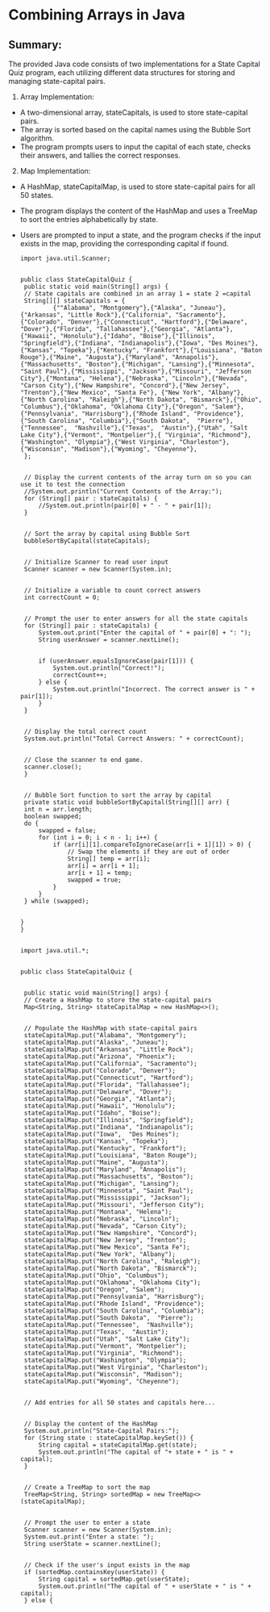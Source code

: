 # Combining Arrays in Java

<h2>Summary:</h2>

The provided Java code consists of two implementations for a State Capital Quiz program, each utilizing different data structures for storing and managing state-capital pairs.

1. Array Implementation:
* A two-dimensional array, stateCapitals, is used to store state-capital pairs.
* The array is sorted based on the capital names using the Bubble Sort algorithm.
* The program prompts users to input the capital of each state, checks their answers, and tallies the correct responses.

2. Map Implementation:

* A HashMap, stateCapitalMap, is used to store state-capital pairs for all 50 states.
* The program displays the content of the HashMap and uses a TreeMap to sort the entries alphabetically by state.
* Users are prompted to input a state, and the program checks if the input exists in the map, providing the corresponding capital if found.


      import java.util.Scanner;


      public class StateCapitalQuiz {
       public static void main(String[] args) {
       // State capitals are combined in an array 1 = state 2 =capital
       String[][] stateCapitals = {
               {""Alabama", "Montgomery"},{"Alaska", "Juneau"},{"Arkansas", "Little Rock"},{"California", "Sacramento"},{"Colorado", "Denver"},{"Connecticut", "Hartford"},{"Delaware", "Dover"},{"Florida", "Tallahassee"},{"Georgia", "Atlanta"},{"Hawaii", "Honolulu"},{"Idaho", "Boise"},{"Illinois", "Springfield"},{"Indiana", "Indianapolis"},{"Iowa", "Des Moines"},{"Kansas", "Topeka"},{"Kentucky", "Frankfort"},{"Louisiana", "Baton Rouge"},{"Maine", "Augusta"},{"Maryland", "Annapolis"},{"Massachusetts", "Boston"},{"Michigan", "Lansing"},{"Minnesota", "Saint Paul"},{"Mississippi", "Jackson"},{"Missouri", "Jefferson City"},{"Montana", "Helena"},{"Nebraska", "Lincoln"},{"Nevada", "Carson City"},{"New Hampshire", "Concord"},{"New Jersey", "Trenton"},{"New Mexico", "Santa Fe"}, {"New York", "Albany"},{"North Carolina", "Raleigh"},{"North Dakota", "Bismarck"},{"Ohio", "Columbus"},{"Oklahoma", "Oklahoma City"},{"Oregon", "Salem"},{"Pennsylvania", "Harrisburg"},{"Rhode Island", "Providence"},{"South Carolina", "Columbia"},{"South Dakota",  "Pierre"},{"Tennessee",  "Nashville"},{"Texas",  "Austin"},{"Utah", "Salt Lake City"},{"Vermont", "Montpelier"},{ "Virginia", "Richmond"},{"Washington", "Olympia"},{"West Virginia", "Charleston"},{"Wisconsin", "Madison"},{"Wyoming", "Cheyenne"},
       };


       // Display the current contents of the array turn on so you can use it to test the connection
       //System.out.println("Current Contents of the Array:");
       for (String[] pair : stateCapitals) {
           //System.out.println(pair[0] + " - " + pair[1]);
       }


       // Sort the array by capital using Bubble Sort
       bubbleSortByCapital(stateCapitals);


       // Initialize Scanner to read user input
       Scanner scanner = new Scanner(System.in);


       // Initialize a variable to count correct answers
       int correctCount = 0;


       // Prompt the user to enter answers for all the state capitals
       for (String[] pair : stateCapitals) {
           System.out.print("Enter the capital of " + pair[0] + ": ");
           String userAnswer = scanner.nextLine();


           if (userAnswer.equalsIgnoreCase(pair[1])) {
               System.out.println("Correct!");
               correctCount++;
           } else {
               System.out.println("Incorrect. The correct answer is " + pair[1]);
           }
       }


       // Display the total correct count
       System.out.println("Total Correct Answers: " + correctCount);


       // Close the scanner to end game.
       scanner.close();
       }


       // Bubble Sort function to sort the array by capital
       private static void bubbleSortByCapital(String[][] arr) {
       int n = arr.length;
       boolean swapped;
       do {
           swapped = false;
           for (int i = 0; i < n - 1; i++) {
               if (arr[i][1].compareToIgnoreCase(arr[i + 1][1]) > 0) {
                   // Swap the elements if they are out of order
                   String[] temp = arr[i];
                   arr[i] = arr[i + 1];
                   arr[i + 1] = temp;
                   swapped = true;
               }
           }
       } while (swapped);


      }
      }


      import java.util.*;


      public class StateCapitalQuiz {


       public static void main(String[] args) {
       // Create a HashMap to store the state-capital pairs
       Map<String, String> stateCapitalMap = new HashMap<>();


       // Populate the HashMap with state-capital pairs
       stateCapitalMap.put("Alabama", "Montgomery");
       stateCapitalMap.put("Alaska", "Juneau");
       stateCapitalMap.put("Arkansas", "Little Rock");
       stateCapitalMap.put("Arizona", "Phoenix");
       stateCapitalMap.put("California", "Sacramento");
       stateCapitalMap.put("Colorado", "Denver");
       stateCapitalMap.put("Connecticut", "Hartford");
       stateCapitalMap.put("Florida", "Tallahassee");
       stateCapitalMap.put("Delaware", "Dover");
       stateCapitalMap.put("Georgia", "Atlanta");
       stateCapitalMap.put("Hawaii", "Honolulu");
       stateCapitalMap.put("Idaho", "Boise");
       stateCapitalMap.put("Illinois", "Springfield");
       stateCapitalMap.put("Indiana", "Indianapolis");
       stateCapitalMap.put("Iowa",  "Des Moines");
       stateCapitalMap.put("Kansas", "Topeka");
       stateCapitalMap.put("Kentucky", "Frankfort");
       stateCapitalMap.put("Louisiana", "Baton Rouge");
       stateCapitalMap.put("Maine", "Augusta");
       stateCapitalMap.put("Maryland", "Annapolis");
       stateCapitalMap.put("Massachusetts", "Boston");
       stateCapitalMap.put("Michigan", "Lansing");
       stateCapitalMap.put("Minnesota", "Saint Paul");
       stateCapitalMap.put("Mississippi", "Jackson");
       stateCapitalMap.put("Missouri", "Jefferson City");
       stateCapitalMap.put("Montana", "Helena");
       stateCapitalMap.put("Nebraska", "Lincoln");
       stateCapitalMap.put("Nevada", "Carson City");
       stateCapitalMap.put("New Hampshire", "Concord");
       stateCapitalMap.put("New Jersey", "Trenton");
       stateCapitalMap.put("New Mexico", "Santa Fe");
       stateCapitalMap.put("New York", "Albany");
       stateCapitalMap.put("North Carolina", "Raleigh");
       stateCapitalMap.put("North Dakota", "Bismarck");
       stateCapitalMap.put("Ohio", "Columbus");
       stateCapitalMap.put("Oklahoma", "Oklahoma City");
       stateCapitalMap.put("Oregon", "Salem");
       stateCapitalMap.put("Pennsylvania", "Harrisburg");
       stateCapitalMap.put("Rhode Island", "Providence");
       stateCapitalMap.put("South Carolina", "Columbia");
       stateCapitalMap.put("South Dakota",  "Pierre");
       stateCapitalMap.put("Tennessee",  "Nashville");
       stateCapitalMap.put("Texas",  "Austin");
       stateCapitalMap.put("Utah", "Salt Lake City");
       stateCapitalMap.put("Vermont", "Montpelier");
       stateCapitalMap.put("Virginia", "Richmond");
       stateCapitalMap.put("Washington", "Olympia");
       stateCapitalMap.put("West Virginia", "Charleston");
       stateCapitalMap.put("Wisconsin", "Madison");
       stateCapitalMap.put("Wyoming", "Cheyenne");


       // Add entries for all 50 states and capitals here...


       // Display the content of the HashMap
       System.out.println("State-Capital Pairs:");
       for (String state : stateCapitalMap.keySet()) {
           String capital = stateCapitalMap.get(state);
           System.out.println("The capital of "+ state + " is " + capital);
       }


       // Create a TreeMap to sort the map
       TreeMap<String, String> sortedMap = new TreeMap<>(stateCapitalMap);


       // Prompt the user to enter a state
       Scanner scanner = new Scanner(System.in);
       System.out.print("Enter a state: ");
       String userState = scanner.nextLine();


       // Check if the user's input exists in the map
       if (sortedMap.containsKey(userState)) {
           String capital = sortedMap.get(userState);
           System.out.println("The capital of " + userState + " is " + capital);
       } else {
